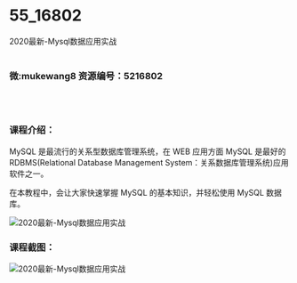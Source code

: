 # 55_16802
2020最新-Mysql数据应用实战
<br/></br>
<h3>微:mukewang8 资源编号：5216802</h3>
<br/></br>
<h3>课程介绍：</h3>
<p>MySQL 是最流行的关系型数据库管理系统，在 WEB 应用方面 MySQL 是最好的 RDBMS(Relational Database Management System：关系数据库管理系统)应用软件之一。</p>
<p>在本教程中，会让大家快速掌握 MySQL 的基本知识，并轻松使用 MySQL 数据库。</p>
<p><img src="https://www.ko996.com/wp-content/uploads/img/2020/12/2-30-300x170.png" alt="2020最新-Mysql数据应用实战"></p>
<div class="info-desc">
<h3>课程截图：</h3>
<p><img src="https://www.ko996.com/wp-content/uploads/img/2020/12/1-32.png" alt="2020最新-Mysql数据应用实战"></p>


			
</div>
